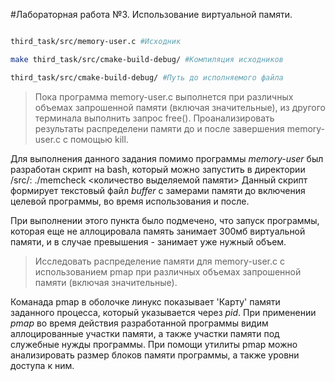 #Лабораторная работа №3. Использование виртуальной памяти.

```sh

third_task/src/memory-user.c #Исходник

make third_task/src/cmake-build-debug/ #Компиляция исходников

third_task/src/cmake-build-debug/ #Путь до исполняемого файла

```

> Пока программа memory-user.c выполнется при различных объемах запрошенной памяти (включая значительные), из другого терминала выполнить запрос free(). Проанализировать результаты распределени памяти до и после завершения memory-user.c с помощью kill.


Для выполнения данного задания помимо программы *memory-user* был разработан скрипт на bash, который можно запустить в директории /src/: ./memcheck <количество выделяемой памяти>
Данный скрипт формирует текстовый файл *buffer* с замерами памяти до включения целевой программы, во время использования и после.

При выполнении этого пункта было подмечено, что запуск программы, которая еще не аллоцировала память занимает 300мб виртуальной памяти, и в случае превышения - занимает уже нужный объем. 


> Исследовать распределение памяти для memory-user.c с использованием pmap при различных объемах запрошенной памяти (включая значительные).


Команада pmap в оболочке линукс показывает 'Карту' памяти заданного процесса, который указывается через *pid*. При применении *pmap* во время действия разработанной программы видим аллоцированные участки памяти, а также участки памяти под служебные нужды программы.
При помощи утилиты pmap можно анализировать размер блоков памяти программы, а также уровни доступа к ним.
